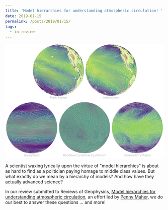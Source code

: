 ```yaml
---
title: 'Model hierarchies for understanding atmospheric circulation! '
date: 2019-01-15
permalink: /posts/2019/01/15/
tags:
  - in review
---
```


<img src='/images/2019-01.png'>

A scientist waxing lyrically upon the virtue of "model hierarchies" is about as hard to find as a politician paying homage to middle class values.  But what exactly do we mean by a hierarchy of models? And how have they actually advanced science?

In our review submitted to Reviews of Geophysics,  [Model hierarchies for understanding atmospheric circulation](https://edwinpgerber.github.io/files/maher_etal-RG-revised.pdf), an  effort led by [Penny Maher](http://www.penelopemaher.com/), we do our best to answer these questions ... and more!



